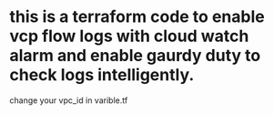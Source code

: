 # this is a terraform code to enable vcp flow logs with cloud watch alarm and enable gaurdy duty to check logs intelligently.
change your vpc_id in varible.tf
